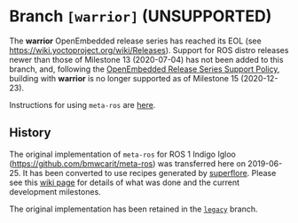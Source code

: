 # Branch `[warrior]` (UNSUPPORTED)

The **warrior** OpenEmbedded release series has reached its EOL (see
https://wiki.yoctoproject.org/wiki/Releases). Support for ROS distro releases
newer than those of Milestone 13 (2020-07-04) has not been added to this branch,
and, following the
[OpenEmbedded Release Series Support Policy](https://github.com/ros/meta-ros/wiki/Policies#openembedded-release-series-support),
building with **warrior** is no longer supported as of Milestone 15 (2020-12-23).

Instructions for using `meta-ros` are
[here](https://github.com/ros/meta-ros/wiki/OpenEmbedded-Build-Instructions).


## History

The original implementation of `meta-ros` for ROS 1 Indigo Igloo
(<https://github.com/bmwcarit/meta-ros>) was transferred here on 2019-06-25. It
has been converted to use recipes generated by
[superflore](https://github.com/ros-infrastructure/superflore/). Please see this
[wiki page](https://github.com/ros/meta-ros/wiki/Superflore-OE-Recipe-Generation-Scheme)
for details of what was done and the current development milestones.

The original implementation has been retained in the
[`legacy`](https://github.com/ros/meta-ros/tree/legacy) branch.
